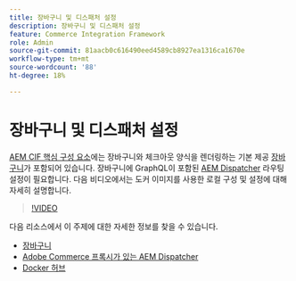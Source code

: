 ```yaml
---
title: 장바구니 및 디스패처 설정
description: 장바구니 및 디스패처 설정
feature: Commerce Integration Framework
role: Admin
source-git-commit: 81aacb0c616490eed4589cb8927ea1316ca1670e
workflow-type: tm+mt
source-wordcount: '88'
ht-degree: 18%

---
```



# 장바구니 및 디스패처 설정

[AEM CIF 핵심 구성 요소](https://github.com/adobe/aem-core-cif-components)에는 장바구니와 체크아웃 양식을 렌더링하는 기본 제공 [장바구니](https://github.com/adobe/aem-core-cif-components/tree/master/ui.apps/src/main/content/jcr_root/apps/core/cif/components/commerce/minicart/v1/minicart)가 포함되어 있습니다. 장바구니에 GraphQL이 포함된 [AEM Dispatcher](https://github.com/adobe/aem-core-cif-components/blob/master/dispatcher) 라우팅 설정이 필요합니다. 다음 비디오에서는 도커 이미지를 사용한 로컬 구성 및 설정에 대해 자세히 설명합니다.

>[!VIDEO](https://video.tv.adobe.com/v/29656/?quality=12)

다음 리소스에서 이 주제에 대한 자세한 정보를 찾을 수 있습니다.

- [장바구니](https://github.com/adobe/aem-core-cif-components/tree/master/ui.apps/src/main/content/jcr_root/apps/core/cif/components/commerce/minicart/v1/minicart)
- [Adobe Commerce 프록시가 있는 AEM Dispatcher](https://github.com/adobe/aem-core-cif-components/tree/master/dispatcher)
- [Docker 허브](https://hub.docker.com/)
